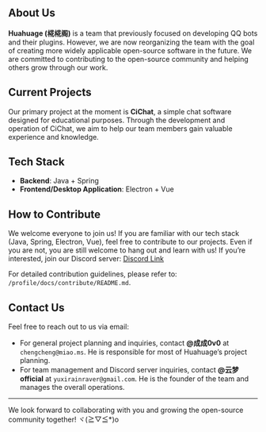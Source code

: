 ## About Us
**Huahuage (椛椛阁)** is a team that previously focused on developing QQ bots and their plugins. However, we are now reorganizing the team with the goal of creating more widely applicable open-source software in the future. We are committed to contributing to the open-source community and helping others grow through our work.

## Current Projects
Our primary project at the moment is **CiChat**, a simple chat software designed for educational purposes. Through the development and operation of CiChat, we aim to help our team members gain valuable experience and knowledge.

## Tech Stack
- **Backend**: Java + Spring
- **Frontend/Desktop Application**: Electron + Vue

## How to Contribute
We welcome everyone to join us! If you are familiar with our tech stack (Java, Spring, Electron, Vue), feel free to contribute to our projects. Even if you are not, you are still welcome to hang out and learn with us! If you’re interested, join our Discord server: [Discord Link](https://discord.gg/YUw7UhtJnW)

For detailed contribution guidelines, please refer to: `/profile/docs/contribute/README.md`.

## Contact Us
Feel free to reach out to us via email:
- For general project planning and inquiries, contact **@成成0v0** at `chengcheng@miao.ms`. He is responsible for most of Huahuage’s project planning.
- For team management and Discord server inquiries, contact **@云梦official** at `yuxirainraver@gmail.com`. He is the founder of the team and manages the overall operations.

---
We look forward to collaborating with you and growing the open-source community together! ヾ(≧▽≦*)o
